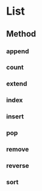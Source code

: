 # List
## Method
### append
### count
### extend
### index
### insert
### pop
### remove
### reverse
### sort
